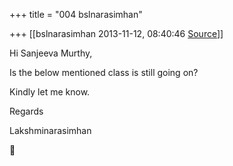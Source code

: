 +++
title = "004 bslnarasimhan"

+++
[[bslnarasimhan	2013-11-12, 08:40:46 [Source](https://groups.google.com/g/samskrita/c/8113jCSwRoA)]]



Hi Sanjeeva Murthy,

  

Is the below mentioned class is still going on?

  

Kindly let me know.

  

Regards

Lakshminarasimhan



